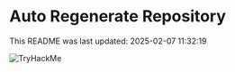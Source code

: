 # Auto Regenerate Repository

This README was last updated: 2025-02-07 11:32:19

 ![TryHackMe](https://tryhackme.com/badge/533634)